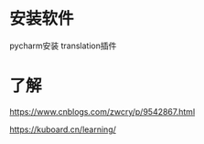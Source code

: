 # 安装软件
pycharm安装 translation插件
# 了解
https://www.cnblogs.com/zwcry/p/9542867.html

https://kuboard.cn/learning/